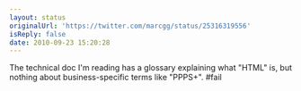 ```yaml
---
layout: status
originalUrl: 'https://twitter.com/marcgg/status/25316319556'
isReply: false
date: 2010-09-23 15:20:28
---
```


The technical doc I'm reading has a glossary explaining what "HTML" is, but nothing about business-specific terms like "PPPS+". #fail
